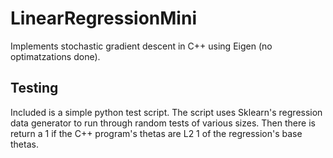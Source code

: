 # LinearRegressionMini

Implements stochastic gradient descent in C++ using Eigen (no optimatzations done). 

## Testing
Included is a simple python test script. The script uses Sklearn's regression data generator to run through random tests of various sizes. Then there is return a 1 if the C++ program's thetas are L2 1 of the regression's base thetas. 
